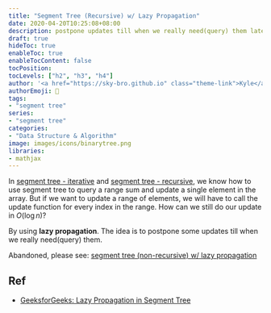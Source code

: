 ```yaml
---
title: "Segment Tree (Recursive) w/ Lazy Propagation"
date: 2020-04-20T10:25:08+08:00
description: postpone updates till when we really need(query) them later.
draft: true
hideToc: true
enableToc: true
enableTocContent: false
tocPosition:
tocLevels: ["h2", "h3", "h4"]
author: '<a href="https://sky-bro.github.io" class="theme-link">Kyle</a>'
authorEmoji: 🦂
tags:
- "segment tree"
series:
- "segment tree"
categories:
- "Data Structure & Algorithm"
image: images/icons/binarytree.png
libraries:
- mathjax
---
```


In [segment tree - iterative](../segment-tree-iterative/) and [segment tree - recursive](../segment-tree-recursive), we know how to use segment tree to query a range sum and update a single element in the array. But if we want to update a range of elements, we will have to call the update function for every index in the range. How can we still do our update in $O(\log{n})$?

By using **lazy propagation**. The idea is to postpone some updates till when we really need(query) them.

<!--more-->

Abandoned, please see: [segment tree (non-recursive) w/ lazy propagation](../segment-tree-non-recursive-with-lazy-propagation/)

## Ref

* [GeeksforGeeks: Lazy Propagation in Segment Tree](https://www.geeksforgeeks.org/lazy-propagation-in-segment-tree/)
